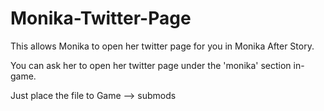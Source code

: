# Monika-Twitter-Page
This allows Monika to open her twitter page for you in Monika After Story.

You can ask her to open her twitter page under the 'monika' section in-game.

Just place the file to Game --> submods
